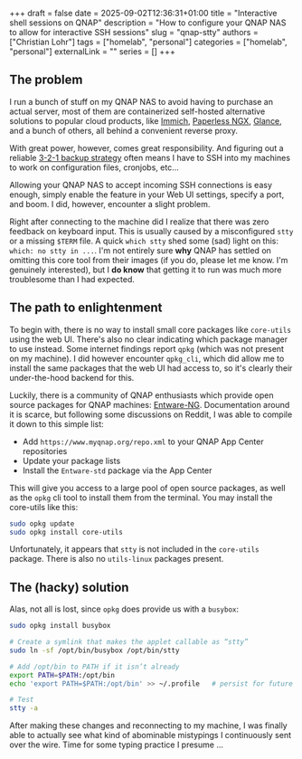 +++ 
draft = false
date = 2025-09-02T12:36:31+01:00
title = "Interactive shell sessions on QNAP"
description = "How to configure your QNAP NAS to allow for interactive SSH sessions"
slug = "qnap-stty"
authors = ["Christian Lohr"]
tags = ["homelab", "personal"]
categories = ["homelab", "personal"]
externalLink = ""
series = []
+++

## The problem 

I run a bunch of stuff on my QNAP NAS to avoid having to purchase an actual server, most of them are containerized self-hosted alternative solutions to popular cloud products, like [Immich](https://immich.app/), [Paperless NGX](https://github.com/paperless-ngx/paperless-ngx), [Glance](https://github.com/glanceapp/glance), and a bunch of others, all behind a convenient reverse proxy.

With great power, however, comes great responsibility. And figuring out a reliable [3-2-1 backup strategy](https://en.wikipedia.org/wiki/Backup#3-2-1_Backup_Rule) often means I have to SSH into my machines to work on configuration files, cronjobs, etc...

Allowing your QNAP NAS to accept incoming SSH connections is easy enough, simply enable the feature in your Web UI settings, specify a port, and boom. I did, however, encounter a slight problem.

Right after connecting to the machine did I realize that there was zero feedback on keyboard input. This is usually caused by a misconfigured `stty` or a missing `$TERM` file. A quick `which stty` shed some (sad) light on this: `which: no stty in ...`. I'm not entirely sure **why** QNAP has settled on omitting this core tool from their images (if you do, please let me know. I'm genuinely interested), but I **do know** that getting it to run was much more troublesome than I had expected.

## The path to enlightenment

To begin with, there is no way to install small core packages like `core-utils` using the web UI. There's also no clear indicating which package manager to use instead. Some internet findings report `qpkg` (which was not present on my machine). I did however encounter `qpkg_cli`, which did allow me to install the same packages that the web UI had access to, so it's clearly their under-the-hood backend for this.

Luckily, there is a community of QNAP enthusiasts which provide open source packages for QNAP machines: [Entware-NG](https://bin.tranducanh.com/). Documentation around it is scarce, but following some discussions on Reddit, I was able to compile it down to this simple list:

- Add `https://www.myqnap.org/repo.xml` to your QNAP App Center repositories
- Update your package lists
- Install the `Entware-std` package via the App Center

This will give you access to a large pool of open source packages, as well as the `opkg` cli tool to install them from the terminal. You may install the core-utils like this:

```sh
sudo opkg update
sudo opkg install core-utils
```

Unfortunately, it appears that `stty` is not included in the `core-utils` package. There is also no `utils-linux` packages present. 

## The (hacky) solution

Alas, not all is lost, since `opkg` does provide us with a `busybox`:

```sh
sudo opkg install busybox

# Create a symlink that makes the applet callable as “stty”
sudo ln -sf /opt/bin/busybox /opt/bin/stty

# Add /opt/bin to PATH if it isn’t already
export PATH=$PATH:/opt/bin
echo 'export PATH=$PATH:/opt/bin' >> ~/.profile   # persist for future sessions

# Test
stty -a

```

After making these changes and reconnecting to my machine, I was finally able to actually see what kind of abominable mistypings I continuously sent over the wire. Time for some typing practice I presume ...
